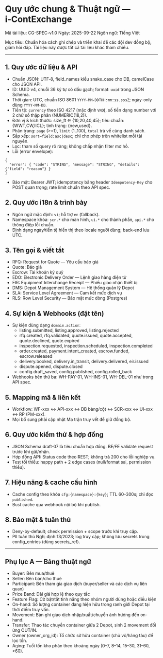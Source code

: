 # Quy ước chung & Thuật ngữ — i‑ContExchange

Mã tài liệu: CG-SPEC-v1.0
Ngày: 2025-09-22
Ngôn ngữ: Tiếng Việt

Mục tiêu: Chuẩn hóa cách ghi chép và triển khai để các đội dev đồng bộ, giảm hỏi đáp. Tài liệu này được tất cả tài liệu khác tham chiếu.

---

## 1. Quy ước dữ liệu & API
- Chuẩn JSON: UTF‑8, field_names kiểu snake_case cho DB, camelCase cho JSON API.
- ID: UUID v4, chuỗi 36 ký tự có dấu gạch; format: `uuid` trong JSON Schema.
- Thời gian: UTC, chuẩn ISO 8601 `YYYY-MM-DDTHH:mm:ss.sssZ`; ngày-only dùng `YYYY-MM-DD`.
- Tiền tệ: `currency` theo ISO 4217 (mặc định `VND`), số tiền dạng number với 2 chữ số thập phân (NUMERIC(18,2)).
- Đơn vị & kích thước: size_ft ∈ {10,20,40,45}; tiêu chuẩn: {WWT,CW,IICL}; tình trạng: {new,used}.
- Phân trang: `page` (>=1), `limit` (1..100), `total` trả về cùng danh sách.
- Sắp xếp: `sort=field:asc|desc`; chỉ cho phép trên whitelist mỗi tài nguyên.
- Lọc: tham số query rõ ràng; không chấp nhận filter mơ hồ.
- Lỗi (error envelope):
```
{
  "error": { "code": "STRING", "message": "STRING", "details": {"field": "reason"} }
}
```
- Bảo mật: Bearer JWT; idempotency bằng header `Idempotency-Key` cho POST quan trọng; rate limit chuẩn theo API spec.

## 2. Quy ước i18n & trình bày
- Ngôn ngữ mặc định: `vi`; hỗ trợ `en` (fallback).
- Namespace khóa: `scr.*` cho màn hình, `ui.*` cho thành phần, `api.*` cho thông điệp lỗi chuẩn.
- Định dạng ngày/tiền tệ hiển thị theo locale người dùng; back-end lưu UTC.

## 3. Tên gọi & viết tắt
- RFQ: Request for Quote — Yêu cầu báo giá
- Quote: Báo giá
- Escrow: Tài khoản ký quỹ
- EDO: Electronic Delivery Order — Lệnh giao hàng điện tử
- EIR: Equipment Interchange Receipt — Phiếu giao nhận thiết bị
- DMS: Depot Management System — Hệ thống quản lý Depot
- SLA: Service Level Agreement — Cam kết mức dịch vụ
- RLS: Row Level Security — Bảo mật mức dòng (Postgres)

## 4. Sự kiện & Webhooks (đặt tên)
- Sự kiện dùng dạng `domain.action`:
  - listing.submitted, listing.approved, listing.rejected
  - rfq.created, rfq.validated, quote.issued, quote.accepted, quote.declined, quote.expired
  - inspection.requested, inspection.scheduled, inspection.completed
  - order.created, payment.intent_created, escrow.funded, escrow.released
  - delivery.booked, delivery.in_transit, delivery.delivered, eir.issued
  - dispute.opened, dispute.closed
  - config.draft_saved, config.published, config.rolled_back
- Webhooks bên thứ ba: WH-PAY-01, WH-INS-01, WH-DEL-01 như trong API spec.

## 5. Mapping mã & liên kết
- Workflow: WF-xxx ↔ API-xxx ↔ DB bảng/cột ↔ SCR-xxx ↔ UI-xxx ↔ RP (PM-xxx).
- Mọi bổ sung phải cập nhật Ma trận truy vết để giữ đồng bộ.

## 6. Quy ước kiểm thử & hợp đồng
- JSON Schema draft‑07 là tiêu chuẩn hợp đồng. BE/FE validate request trước khi gửi/nhận.
- Hợp đồng API: Status code theo REST; không trả 200 cho lỗi nghiệp vụ.
- Test tối thiểu: happy path + 2 edge cases (null/format sai, permission thiếu).

## 7. Hiệu năng & cache cấu hình
- Cache config theo khóa `cfg:{namespace}:{key}`; TTL 60–300s; chỉ đọc `published`.
- Bust cache qua webhook nội bộ khi publish.

## 8. Bảo mật & tuân thủ
- Deny-by-default; check permission + scope trước khi truy cập.
- PII tuân thủ Nghị định 13/2023; log truy cập; không lưu secrets trong config_entries (dùng secrets_ref).

---

## Phụ lục A — Bảng thuật ngữ
- Buyer: Bên mua/thuê
- Seller: Bên bán/cho thuê
- Participant: Bên tham gia giao dịch (buyer/seller và các dịch vụ liên quan)
- Price Band: Dải giá hợp lệ theo quy tắc
- Feature Flag: Cờ bật/tắt tính năng theo nhóm người dùng hoặc điều kiện
- On-hand: Số lượng container đang hiện hữu trong ranh giới Depot tại thời điểm truy vấn.
- Movement: Bản ghi giao dịch nhập/xuất/chuyển ảnh hưởng đến on-hand.
- Transfer: Thao tác chuyển container giữa 2 Depot, sinh 2 movement đối ứng OUT/IN.
- Owner (owner_org_id): Tổ chức sở hữu container (chủ vỏ/hãng tàu) để lọc tồn.
- Aging: Tuổi tồn kho phân theo khoảng ngày (0–7, 8–14, 15–30, 31–60, >60).
